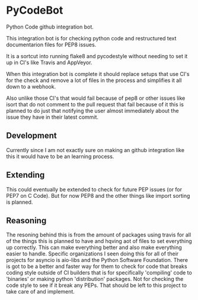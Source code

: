 # PyCodeBot
Python Code github integration bot.

This integration bot is for checking python code and restructured text documentarion files for PEP8 issues.

It is a sortcut into running flake8 and pycodestyle without needing to set it up in CI's like Travis and AppVeyor.

When this integration bot is complete it should replace setups that use CI's for the check and remove a lot of files in the process and simplifies it all down to a webhook.

Also unlike those CI's that would fail because of pep8 or other issues like isort that do not comment to the pull request that fail because of it this is planned to do just that notifying the user almost immediately about the issue they have in their latest commit.

## Development

Currently since I am not exactly sure on making an github integration like this it would have to be an learning process.

## Extending

This could eventually be extended to check for future PEP issues (or for PEP7 on C Code). But for now PEP8 and the other things like import sorting is planned.

## Reasoning

The resoning behind this is from the amount of packages using travis for all of the things this is planned to have and hqving aot of files to set everything up correctly. This can make everything better and also make everything easier to handle. Specific organizations I seen doing this for all of their projects for asyncio is aio-libs and the Python Software Foundation. There is got to be a better and faster way for them to check for code that breaks coding style outside of CI builders that is for specifically 'compiling' code to 'binaries' or making python 'distribution' packages. Not for checking the code style to see if it break any PEPs. That should be left to this project to take care of and implement.

